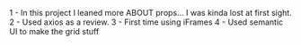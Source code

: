 1 - In this project I leaned more ABOUT props... I was kinda lost at first sight.
2 - Used axios as a review.
3 - First time using iFrames
4 - Used semantic UI to make the grid stuff

